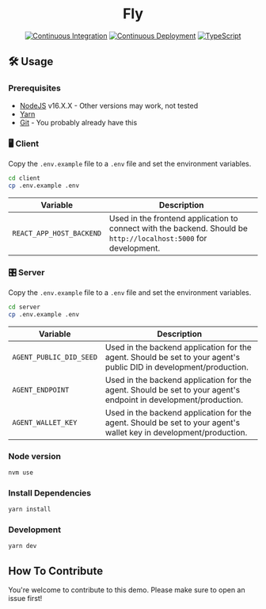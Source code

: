 <h1 align="center"><b>Fly</b></h1>
<div align="center">
  
  [![Continuous Integration](https://github.com/animo/fly/actions/workflows/continuous-integration.yml/badge.svg)](https://github.com/animo/fly/actions/workflows/continuous-integration.yml)
  [![Continuous Deployment](https://github.com/animo/fly/actions/workflows/continuous-deployment.yml/badge.svg)](https://github.com/animo/fly/actions/workflows/continuous-deployment.yml)
  [![TypeScript](https://img.shields.io/badge/%3C%2F%3E-TypeScript-%230074c1.svg)](https://img.shields.io/badge/%3C%2F%3E-TypeScript-%230074c1.svg)
</div>

## 🛠️ Usage

### Prerequisites

- [NodeJS](https://nodejs.org/en/) v16.X.X - Other versions may work, not tested
- [Yarn](https://classic.yarnpkg.com/en/docs/install)
- [Git](https://git-scm.com/downloads) - You probably already have this

### 🖥  Client

Copy the `.env.example` file to a `.env` file and set the environment variables.

```bash
cd client
cp .env.example .env
```

| Variable                        | Description                                                                                                           |
| ------------------------------- | --------------------------------------------------------------------------------------------------------------------- |
| `REACT_APP_HOST_BACKEND`        | Used in the frontend application to connect with the backend. Should be `http://localhost:5000` for development.      |


### 🎛️ Server

Copy the `.env.example` file to a `.env` file and set the environment variables.

```bash
cd server
cp .env.example .env
```

| Variable                        | Description                                                                                                           |
| ------------------------------- | --------------------------------------------------------------------------------------------------------------------- |
| `AGENT_PUBLIC_DID_SEED`         | Used in the backend application for the agent. Should be set to your agent's public DID in development/production.    |
| `AGENT_ENDPOINT`                | Used in the backend application for the agent. Should be set to your agent's endpoint in development/production.      |
| `AGENT_WALLET_KEY`              | Used in the backend application for the agent. Should be set to your agent's wallet key in development/production.      |

### Node version

```bash
nvm use
```

### Install Dependencies

```bash
yarn install
```

### Development

```bash
yarn dev
```

## How To Contribute
You're welcome to contribute to this demo. Please make sure to open an issue first!
